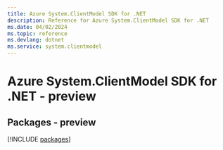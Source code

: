 ```yaml
---
title: Azure System.ClientModel SDK for .NET
description: Reference for Azure System.ClientModel SDK for .NET
ms.date: 04/02/2024
ms.topic: reference
ms.devlang: dotnet
ms.service: system.clientmodel
---
```

# Azure System.ClientModel SDK for .NET - preview
## Packages - preview
[!INCLUDE [packages](system.clientmodel-index.md)]